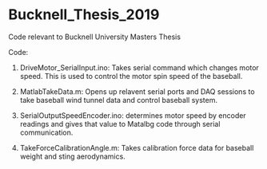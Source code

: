 # Bucknell_Thesis_2019
Code relevant to Bucknell University Masters Thesis 

Code:


1) DriveMotor_SerialInput.ino: Takes serial command which changes motor speed. This is used to control the motor spin speed of the baseball.

2) MatlabTakeData.m: Opens up relavent serial ports and DAQ sessions to take baseball wind tunnel data and control baseball system.

3) SerialOutputSpeedEncoder.ino: determines motor speed by encoder readings and gives that value to Matalbg code through serial communication.

4) TakeForceCalibrationAngle.m: Takes calibration force data for baseball weight and sting aerodynamics. 


